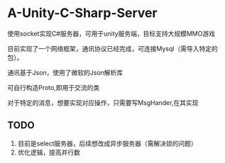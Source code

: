 # A-Unity-C-Sharp-Server
使用socket实现C#服务器，可用于unity服务端，目标支持大规模MMO游戏

目前实现了一个网络框架，通讯协议已经完成，可连接Mysql（需导入特定的包）。

通讯基于Json，使用了微软的Json解析库

可自行构造Proto,即用于交流的类

对于特定的消息，想要实现对应操作，只需要写MsgHander,在其实现

## TODO
1. 目前是select服务器，后续想改成异步服务器（需解决锁的问题）
2. 优化逻辑，提高并行数
